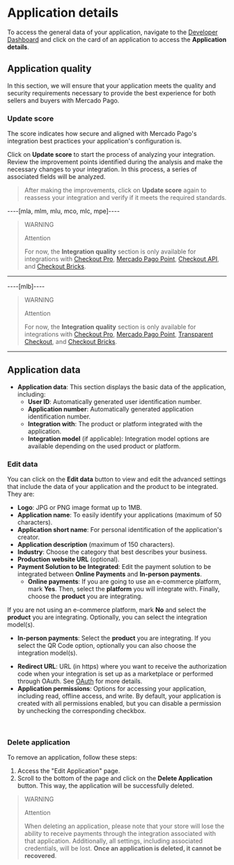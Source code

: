 # Application details

To access the general data of your application, navigate to the [Developer Dashboard](/developers/panel/app) and click on the card of an application to access the **Application details**.

## Application quality

In this section, we will ensure that your application meets the quality and security requirements necessary to provide the best experience for both sellers and buyers with Mercado Pago.


### Update score

The score indicates how secure and aligned with Mercado Pago's integration best practices your application's configuration is.

Click on **Update score** to start the process of analyzing your integration. Review the improvement points identified during the analysis and make the necessary changes to your integration. In this process, a series of associated fields will be analyzed.

> After making the improvements, click on **Update score** again to reassess your integration and verify if it meets the required standards.

----[mla, mlm, mlu, mco, mlc, mpe]----
> WARNING
>
> Attention
>
> For now, the **Integration quality** section is only available for integrations with [Checkout Pro](/developers/en/docs/checkout-pro/landing), [Mercado Pago Point](/developers/en/docs/mp-point/landing), [Checkout API](/developers/en/docs/checkout-api/landing), and [Checkout Bricks](/developers/en/docs/checkout-bricks/landing).


------------
----[mlb]----
> WARNING
>
> Attention
>
> For now, the **Integration quality** section is only available for integrations with [Checkout Pro](/developers/en/docs/checkout-pro/landing), [Mercado Pago Point](/developers/en/docs/mp-point/landing), [Transparent Checkout](/developers/en/docs/checkout-api/landing), and [Checkout Bricks](/developers/en/docs/checkout-bricks/landing).


------------

## Application data
* **Application data**: This section displays the basic data of the application, including:
  - **User ID**: Automatically generated user identification number.
  - **Application number**: Automatically generated application identification number.
  - **Integration with**: The product or platform integrated with the application.
  - **Integration model** (if applicable): Integration model options are available depending on the used product or platform.

### Edit data
You can click on the **Edit data** button to view and edit the advanced settings that include the data of your application and the product to be integrated. They are:
* **Logo**: JPG or PNG image format up to 1MB.
* **Application name**: To easily identify your applications (maximum of 50 characters).
* **Application short name**: For personal identification of the application's creator.
* **Application description** (maximum of 150 characters).
* **Industry**: Choose the category that best describes your business.
* **Production website URL** (optional).
* **Payment Solution to be Integrated**: Edit the payment solution to be integrated between **Online Payments** and **In-person payments**.
  - **Online payments**: If you are going to use an e-commerce platform, mark **Yes**. Then, select the **platform** you will integrate with. Finally, choose the **product** you are integrating.

If you are not using an e-commerce platform, mark **No** and select the **product** you are integrating. Optionally, you can select the integration model(s).

  - **In-person payments**: Select the **product** you are integrating. If you select the QR Code option, optionally you can also choose the integration model(s).
* **Redirect URL**: URL (in https) where you want to receive the authorization code when your integration is set up as a marketplace or performed through OAuth. See [OAuth](/developers/en/docs/security/oauth/introduction) for more details.
* **Application permissions**: Options for accessing your application, including read, offline access, and write. By default, your application is created with all permissions enabled, but you can disable a permission by unchecking the corresponding checkbox.
</br>

### Delete application
To remove an application, follow these steps:
1. Access the "Edit Application" page.
2. Scroll to the bottom of the page and click on the **Delete Application** button.
This way, the application will be successfully deleted.

> WARNING
>
> Attention
>
> When deleting an application, please note that your store will lose the ability to receive payments through the integration associated with that application. Additionally, all settings, including associated credentials, will be lost. **Once an application is deleted, it cannot be recovered**.
